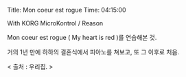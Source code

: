 Title: Mon coeur est rogue
Time: 04:15:00

With KORG MicroKontrol / Reason

Mon coeur est rogue ( My heart is red )를 연습해본 것.

  
거의 1년 만에 하하의 결혼식에서 피아노를 쳐보고, 또 그 이후로 처음.

  
  
  
  
< 출처 : 우리집. >

  

